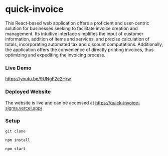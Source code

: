 # quick-invoice

This React-based web application offers a proficient and user-centric solution for businesses seeking to facilitate invoice creation and management. Its intuitive interface simplifies the input of customer information, addition of items and services, and precise calculation of totals, incorporating automated tax and discount computations. Additionally, the application offers the convenience of directly printing invoices, thus optimizing and expediting the invoicing process.

### Live Demo

https://youtu.be/9UNgF2e2Hrw

### Deployed Website
The website is live and can be accessed at https://quick-invoice-sigma.vercel.app/

### Setup 

```
git clone 

npm install

npm start
```
